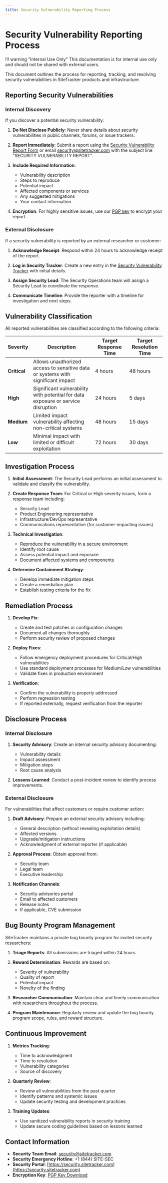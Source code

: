 ```yaml
---
title: Security Vulnerability Reporting Process
---
```


# Security Vulnerability Reporting Process

!!! warning "Internal Use Only"
    This documentation is for internal use only and should not be shared with external users.

This document outlines the process for reporting, tracking, and resolving security vulnerabilities in SiteTracker products and infrastructure.

## Reporting Security Vulnerabilities

### Internal Discovery

If you discover a potential security vulnerability:

1. **Do Not Disclose Publicly**: Never share details about security vulnerabilities in public channels, forums, or issue trackers.

2. **Report Immediately**: Submit a report using the [Security Vulnerability Report Form](https://internal.sitetracker.com/security/report) or email security@sitetracker.com with the subject line "SECURITY VULNERABILITY REPORT".

3. **Include Required Information**:
   - Vulnerability description
   - Steps to reproduce
   - Potential impact
   - Affected components or services
   - Any suggested mitigations
   - Your contact information

4. **Encryption**: For highly sensitive issues, use our [PGP key](https://security.sitetracker.com/pgp-key.txt) to encrypt your report.

### External Disclosure

If a security vulnerability is reported by an external researcher or customer:

1. **Acknowledge Receipt**: Respond within 24 hours to acknowledge receipt of the report.

2. **Log in Security Tracker**: Create a new entry in the [Security Vulnerability Tracker](https://security.sitetracker.com/tracker) with initial details.

3. **Assign Security Lead**: The Security Operations team will assign a Security Lead to coordinate the response.

4. **Communicate Timeline**: Provide the reporter with a timeline for investigation and next steps.

## Vulnerability Classification

All reported vulnerabilities are classified according to the following criteria:

| Severity | Description | Target Response Time | Target Resolution Time |
|----------|-------------|----------------------|------------------------|
| **Critical** | Allows unauthorized access to sensitive data or systems with significant impact | 4 hours | 48 hours |
| **High** | Significant vulnerability with potential for data exposure or service disruption | 24 hours | 5 days |
| **Medium** | Limited impact vulnerability affecting non-critical systems | 48 hours | 15 days |
| **Low** | Minimal impact with limited or difficult exploitation | 72 hours | 30 days |

## Investigation Process

1. **Initial Assessment**: The Security Lead performs an initial assessment to validate and classify the vulnerability.

2. **Create Response Team**: For Critical or High severity issues, form a response team including:
   - Security Lead
   - Product Engineering representative
   - Infrastructure/DevOps representative
   - Communications representative (for customer-impacting issues)

3. **Technical Investigation**:
   - Reproduce the vulnerability in a secure environment
   - Identify root cause
   - Assess potential impact and exposure
   - Document affected systems and components

4. **Determine Containment Strategy**:
   - Develop immediate mitigation steps
   - Create a remediation plan
   - Establish testing criteria for the fix

## Remediation Process

1. **Develop Fix**:
   - Create and test patches or configuration changes
   - Document all changes thoroughly
   - Perform security review of proposed changes

2. **Deploy Fixes**:
   - Follow emergency deployment procedures for Critical/High vulnerabilities
   - Use standard deployment processes for Medium/Low vulnerabilities
   - Validate fixes in production environment

3. **Verification**:
   - Confirm the vulnerability is properly addressed
   - Perform regression testing
   - If reported externally, request verification from the reporter

## Disclosure Process

### Internal Disclosure

1. **Security Advisory**: Create an internal security advisory documenting:
   - Vulnerability details
   - Impact assessment
   - Mitigation steps
   - Root cause analysis

2. **Lessons Learned**: Conduct a post-incident review to identify process improvements.

### External Disclosure

For vulnerabilities that affect customers or require customer action:

1. **Draft Advisory**: Prepare an external security advisory including:
   - General description (without revealing exploitation details)
   - Affected versions
   - Upgrade/mitigation instructions
   - Acknowledgment of external reporter (if applicable)

2. **Approval Process**: Obtain approval from:
   - Security team
   - Legal team
   - Executive leadership

3. **Notification Channels**:
   - Security advisories portal
   - Email to affected customers
   - Release notes
   - If applicable, CVE submission

## Bug Bounty Program Management

SiteTracker maintains a private bug bounty program for invited security researchers:

1. **Triage Reports**: All submissions are triaged within 24 hours.

2. **Reward Determination**: Rewards are based on:
   - Severity of vulnerability
   - Quality of report
   - Potential impact
   - Novelty of the finding

3. **Researcher Communication**: Maintain clear and timely communication with researchers throughout the process.

4. **Program Maintenance**: Regularly review and update the bug bounty program scope, rules, and reward structure.

## Continuous Improvement

1. **Metrics Tracking**:
   - Time to acknowledgment
   - Time to resolution
   - Vulnerability categories
   - Source of discovery

2. **Quarterly Review**:
   - Review all vulnerabilities from the past quarter
   - Identify patterns and systemic issues
   - Update security testing and development practices

3. **Training Updates**:
   - Use sanitized vulnerability reports in security training
   - Update secure coding guidelines based on lessons learned

## Contact Information

- **Security Team Email**: security@sitetracker.com
- **Security Emergency Hotline**: +1 (844) SITE-SEC
- **Security Portal**: [https://security.sitetracker.com](https://security.sitetracker.com)
- **Encryption Key**: [PGP Key Download](https://security.sitetracker.com/pgp-key.txt)
